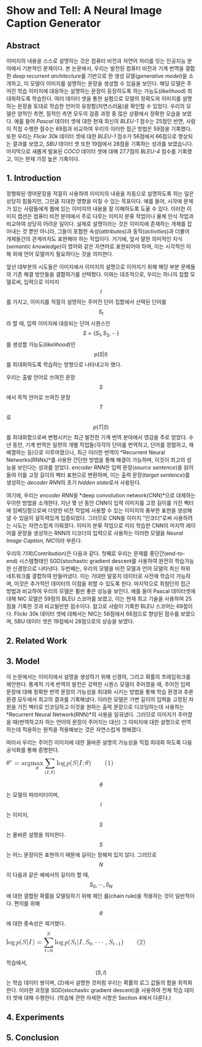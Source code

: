 # Show and Tell: A Neural Image Caption Generator

## Abstract

 이미지의 내용을 스스로 설명하는 것은 컴퓨터 비전과 자연어 처리를 잇는 인공지능 분야에서 기본적인 문제이다. 본 논문에서, 우리는 발전된 컴퓨터 비전과 기계 번역을 결합한 *deep recurrent architecture*를 기반으로 한 생성 모델(*generative model*)을 소개하고, 이 모델이 이미지를 설명하는 문장을 생성할 수 있음을 보인다. 해당 모델은 주어진 학습 이미지에 대응하는 설명하는 문장이 등장하도록 하는 가능도(*likelihood*) 최대화하도록 학습한다. 여러 데이터 셋을 통한 실험으로 모델의 정확도와 이미지를 설명하는 문장을 토대로 학습한 언어의 유창함(자연스러움)을 확인할 수 있었다. 우리의 모델은 양적인 측면, 질적인 측면 모두의 검증 과정 중 많은 상황에서 정확한 모습을 보였다. 예를 들어 *Pascal* 데이터 셋에 대한 현재 최신의 *BLEU-1* 점수는 25점인 반면, 사람이 직접 수행한 점수는 69점과 비교하여 우리의 이러한 접근 방법은 59점을 기록했다. 또한 우리는 *Flickr 30k* 데이터 셋에 대한 *BLEU-1* 점수가 56점에서 66점으로 향상되는 결과를 보였고, *SBU* 데이터 셋 또한 19점에서 28점을 기록하는 성과를 보였습니다. 마지막으로 새롭게 발표된 *COCO* 데이터 셋에 대해 27.7점의 *BLEU-4* 점수를 기록했고, 이는 현재 가장 높은 기록이다.

## 1. Introduction

 정형화된 영어문장을 적절히 사용하여 이미지의 내용을 자동으로 설명하도록 하는 일은 상당히 힘들지만, 그만큼 지대한 영향을 미칠 수 있는 목표이다. 예를 들어, 시각에 문제가 있는 사람들에게 웹에 있는 이미지의 내용을 잘 이해하도록 도울 수 있다. 이러한 이미지 캡션은 컴퓨터 비전 분야에서 주로 다루는 이미지 분류 작업이나 물체 인식 작업과 비교하여 상당히 어려운 일이다. 실제로 설명이라는 것은 이미지에 존재하는 개체를 잡아내는 것 뿐만 아니라, 그들이 포함한 속성(*attributes*)과 동작(*activities*)과 더불어 개체들간의 관계까지도 표현해야 하는 작업이다. 거기에, 앞서 말한 의미적인 지식(*semantic knowledge*)이 영어와 같은 자연어로 표현되어야 하며, 이는 시각적인 이해 외에 언어 모델까지 필요하다는 것을 의미한다.

 앞선 대부분의 시도들은 이미지에서 이미지의 설명으로 이어지기 위해 해당 부분 문제들의 기존 해결 방안들을 결합하기를 선택했다. 이와는 대조적으로, 우리는 하나의 접합 모델로써, 입력으로 이미지 $$I$$를 가지고, 이미지를 적절히 설명하는 주어진 단어 집합에서 선택된 단어를 $$S_t$$라 할 때, 입력 이미지에 대응되는 단어 시퀀스인 $$S=\{S_1, S_2, \cdots\}$$ 를 생성할 가능도(*likelihood*)인 $$p(S|I)$$를 최대화하도록 학습하는 방향으로 나타내고자 했다.

 우리는 출발 언어로 쓰여진 문장 $$S$$에서 목적 언어로 쓰여진 문장 $$T$$로 $$p(T|S)$$를 최대화함으로써 변형시키는 최근 발전한 기계 번역 분야에서 영감을 주로 얻었다. 수 년 동안, 기계 번역은 일련의 개별 작업들(각각의 단어를 번역하고, 단어를 정렬하고, 재배열하는 등)으로 이루어졌으나, 최근 이러한 번역이 *Recurrent Neural Networks(RNNs)*를 사용한 간단한 방법을 통해 해결이 가능하며, 이것이 최고의 성능을 보인다는 성과를 얻었다. *encoder RNN*은 입력 문장(*source sentence*)을 읽어들여 이를 고정 길이의 벡터 표현으로 변환하며, 이는 출력 문장(*target sentence*)를 생성하는 *decoder RNN*의 초기 *hidden state*로서 사용된다.

 여기에, 우리는 *encoder RNN*을 *deep convolution network(CNN)*으로 대체하는 우아한 방법을 소개한다. 지난 몇 년 동안 CNN이 입력 이미지를 고정 길이를 가진 벡터에 임베딩함으로써 다양한 비전 작업에 사용할 수 있는 이미지의 풍부한 표현을 생성해낼 수 있음이 설득력있게 입증되었다. 그러므로 CNN을 이미지 "인코더"로써 사용하려는 시도는 자연스럽게 이뤄졌다. 이미지 분류 작업으로 미리 학습한 CNN의 마지막 레이어를 문장을 생성하는 RNN의 디코더의 입력으로 사용하는 이러한 모델을 *Neural Image Caption, NIC*이라 부른다.

 우리의 기여(Contribution)은 다음과 같다. 첫째로 우리는 문제를 종단간(end-to-end) 시스템형태인 SGD(stochastic gradient descent를 사용하여 완전히 학습가능한 신경망으로 나타낸다. 두번째는, 우리의 모델을 비전 모델과 언어 모델의 최신 하위 네트워크를 결합하여 만들어냈다. 이는 거대한 말뭉치 데이터로 사전에 학습이 가능하며, 이것은 추가적인 데이터의 이점을 취할 수 있도록 한다. 마지막으로 최첨단의 접근 방법과 비교하여 우리의 모델은 훨씬 좋은 성능을 보인다. 예를 들어 Pascal 데이터셋에 대해 NIC 모델은 59점의 BLEU 스코어를 보였고, 이는 현재 최고 기술을 사용하여 25점을 기록한 것과 비교될만한 점수이다. 참고로 사람이 기록한 BLEU 스코어는 69점이다. Flickr 30k 데이터 셋에 대해서는 NIC는 56점에서 66점으로 향상된 점수를 보였으며, SBU 데이터 셋은 19점에서 28점으로의 상승을 보였다.

## 2. Related Work

## 3. Model

 이 논문에서는 이미지에서 설명을 생성하기 위해 신경의, 그리고 확률의 프레임워크를 제안한다. 통계적 기계 번역의 발전은 강력한 시퀀스 모델이 주어졌을 때, 주어진 입력 문장에 대해 정확한 번역 문장의 가능성을 최대화 시키는 방법을 통해 학습 환경과 추론 환경 모두에서 최고의 결과를 기록해냈다. 이러한 모델은 가변 길이의 입력을 고정된 차원을 가진 벡터로 인코딩하고 이것을 원하는 출력 문장으로 디코딩하는데 사용하는 *Recurrent Neural Network(RNN)*의 사용을 일궈냈다. 그러므로 이미지가 주어졌을 때(번역하고자 하는 언어의 문장이 주어지는 대신) 그 이미지에 대한 설명으로 번역하는데 적용하는 원칙을 적용해보는 것은 자연스럽게 행해졌다.

 따라서 우리는 주어진 이미지에 대한 올바른 설명의 가능성을 직접 최대화 하도록 다음 공식화를 통해 증명한다.

![formula_1](assets/formula_1.gif)

$$\theta$$는 모델의 파라미터이며, $$I$$는 이미지, $$S$$는 올바른 설명을 의미한다. $$S$$는 어느 문장이든 표현하기 때문에 길이는 정해져 있지 않다. 그러므로 $$N$$이 다음과 같은 예에서의 길이라 할 때, $$S_0, \cdots, S_N$$에 대한 결합된 확률을 모델링하기 위해 체인 룰(chain rule)을 적용하는 것이 일반적이다. 편의를 위해 $$\theta$$에 대한 종속성은 제거했다.  

![formula_2](assets/formula_2.gif)

학습에서, $$(S,I)$$는 학습 데이터 쌍이며, (2)에서 설명한 것처럼 우리는 확률의 로그 값들의 합을 최적화한다. 이러한 과정을 SGD(stochastic gradient descent)을 사용하여 전체 학습 데이터 셋에 대해 수행한다. (학습에 관한 자세한 사항은 Section 4에서 다룬다.)

## 4. Experiments

## 5. Conclusion
